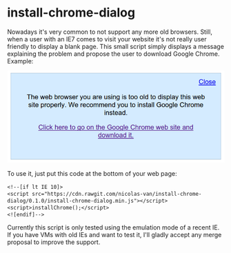 # install-chrome-dialog

Nowadays it's very common to not support any more old browsers. Still, when a user with an IE7 comes to visit your
website it's not really user friendly to display a blank page. This small script simply displays a message explaining
the problem and propose the user to download Google Chrome. Example:

![alt tag](https://github.com/nicolas-van/install-chrome-dialog/blob/master/example.png)

To use it, just put this code at the bottom of your web page:

    <!--[if lt IE 10]>
    <script src="https://cdn.rawgit.com/nicolas-van/install-chrome-dialog/0.1.0/install-chrome-dialog.min.js"></script>
    <script>installChrome();</script>
    <![endif]-->

Currently this script is only tested using the emulation mode of a recent IE. If you have VMs with old IEs and want
to test it, I'll gladly accept any merge proposal to improve the support.